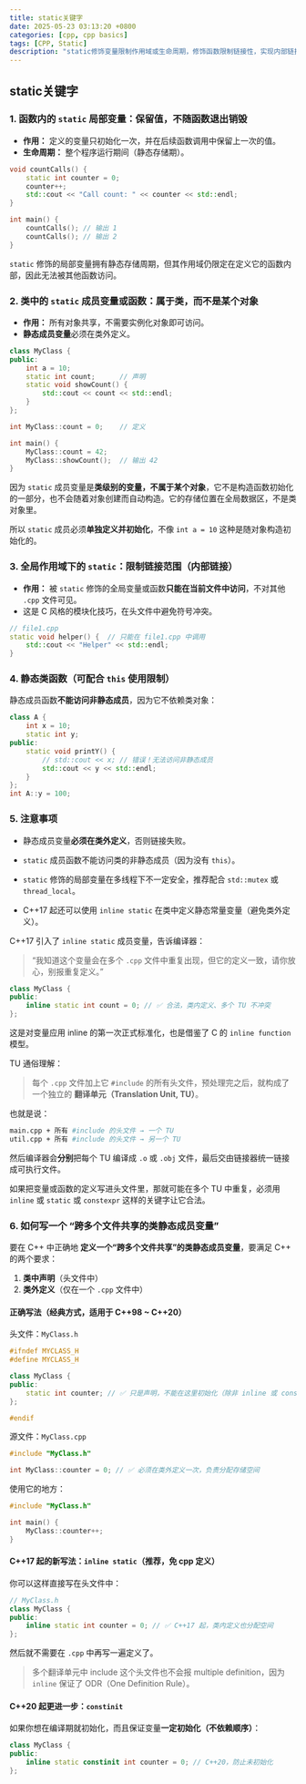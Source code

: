 ```yaml
---
title: static关键字
date: 2025-05-23 03:13:20 +0800
categories: [cpp, cpp basics]
tags: [CPP, Static]
description: "static修饰变量限制作用域或生命周期，修饰函数限制链接性，实现内部链接和持久存储。"
---
```

## static关键字

### 1. 函数内的 `static` 局部变量：**保留值，不随函数退出销毁**

- **作用：** 定义的变量只初始化一次，并在后续函数调用中保留上一次的值。
- **生命周期：** 整个程序运行期间（静态存储期）。

```cpp
void countCalls() {
    static int counter = 0;
    counter++;
    std::cout << "Call count: " << counter << std::endl;
}

int main() {
    countCalls(); // 输出 1
    countCalls(); // 输出 2
}
```

`static` 修饰的局部变量拥有静态存储周期，但其作用域仍限定在定义它的函数内部，因此无法被其他函数访问。

### 2. 类中的 `static` 成员变量或函数：**属于类，而不是某个对象**

- **作用：** 所有对象共享，不需要实例化对象即可访问。
- **静态成员变量**必须在类外定义。

```cpp
class MyClass {
public:
    int a = 10;
    static int count;      // 声明
    static void showCount() {
        std::cout << count << std::endl;
    }
};

int MyClass::count = 0;    // 定义

int main() {
    MyClass::count = 42;
    MyClass::showCount();  // 输出 42
}
```

因为 `static` 成员变量是**类级别的变量，不属于某个对象**，它不是构造函数初始化的一部分，也不会随着对象创建而自动构造。它的存储位置在全局数据区，不是类对象里。

所以 `static` 成员必须**单独定义并初始化**，不像 `int a = 10` 这种是随对象构造初始化的。

### 3. 全局作用域下的 `static`：**限制链接范围（内部链接）**

- **作用：** 被 `static` 修饰的全局变量或函数**只能在当前文件中访问**，不对其他 `.cpp` 文件可见。
- 这是 C 风格的模块化技巧，在头文件中避免符号冲突。

```cpp
// file1.cpp
static void helper() {  // 只能在 file1.cpp 中调用
    std::cout << "Helper" << std::endl;
}
```

### 4. 静态类函数（可配合 `this` 使用限制）

静态成员函数**不能访问非静态成员**，因为它不依赖类对象：

```cpp
class A {
    int x = 10;
    static int y;
public:
    static void printY() {
        // std::cout << x; // 错误！无法访问非静态成员
        std::cout << y << std::endl;
    }
};
int A::y = 100;
```

### 5. 注意事项

- 静态成员变量**必须在类外定义**，否则链接失败。

- `static` 成员函数不能访问类的非静态成员（因为没有 `this`）。

- `static` 修饰的局部变量在多线程下不一定安全，推荐配合 `std::mutex` 或 `thread_local`。

- C++17 起还可以使用 `inline static` 在类中定义静态常量变量（避免类外定义）。

C++17 引入了 `inline static` 成员变量，告诉编译器：

> “我知道这个变量会在多个 `.cpp` 文件中重复出现，但它的定义一致，请你放心，别报重复定义。”

```cpp
class MyClass {
public:
    inline static int count = 0; // ✅ 合法，类内定义、多个 TU 不冲突
};
```

这是对变量应用 inline 的第一次正式标准化，也是借鉴了 C 的 `inline function` 模型。

TU 通俗理解：

> 每个 `.cpp` 文件加上它 `#include` 的所有头文件，预处理完之后，就构成了一个独立的 **翻译单元（Translation Unit, TU）**。

也就是说：

```bash
main.cpp + 所有 #include 的头文件 → 一个 TU
util.cpp + 所有 #include 的头文件 → 另一个 TU
```

然后编译器会**分别**把每个 TU 编译成 `.o` 或 `.obj` 文件，最后交由链接器统一链接成可执行文件。

如果把变量或函数的定义写进头文件里，那就可能在多个 TU 中重复，必须用 `inline` 或 `static` 或 `constexpr` 这样的关键字让它合法。

### 6. 如何写一个 “跨多个文件共享的类静态成员变量” 

要在 C++ 中正确地 **定义一个“跨多个文件共享”的类静态成员变量**，要满足 C++ 的两个要求：

1. **类中声明**（头文件中）
2. **类外定义**（仅在一个 `.cpp` 文件中）

#### 正确写法（经典方式，适用于 C++98 ~ C++20）

头文件：`MyClass.h`

```cpp
#ifndef MYCLASS_H
#define MYCLASS_H

class MyClass {
public:
    static int counter; // ✅ 只是声明，不能在这里初始化（除非 inline 或 constexpr）
};

#endif
```

源文件：`MyClass.cpp`

```cpp
#include "MyClass.h"

int MyClass::counter = 0; // ✅ 必须在类外定义一次，负责分配存储空间
```

使用它的地方：

```cpp
#include "MyClass.h"

int main() {
    MyClass::counter++;
}
```

#### C++17 起的新写法：`inline static`（推荐，免 cpp 定义）

你可以这样直接写在头文件中：

```cpp
// MyClass.h
class MyClass {
public:
    inline static int counter = 0; // ✅ C++17 起，类内定义也分配空间
};
```

然后就不需要在 `.cpp` 中再写一遍定义了。

> 多个翻译单元中 include 这个头文件也不会报 multiple definition，因为 `inline` 保证了 ODR（One Definition Rule）。

#### C++20 起更进一步：`constinit`

如果你想在编译期就初始化，而且保证变量**一定初始化（不依赖顺序）**：

```cpp
class MyClass {
public:
    inline static constinit int counter = 0; // C++20，防止未初始化
};
```
